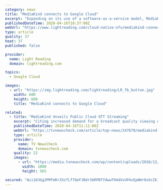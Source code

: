 ```yaml
---
category: news
title: "MediaKind connects to Google Cloud"
excerpt: "Expanding on its use of a software-as-a-service model, MediaKind said it has launched an iteration of its Aquila Streaming platform on Google Cloud, claiming the move will help its media and service provider partners accelerate the development and launch of OTT-delivered video services. That deployment of Aquila Streaming comes on the heels of ..."
publishedDateTime: 2020-04-16T18:37:00Z
webUrl: "https://www.lightreading.com/cloud-native-nfv/mediakind-connects-to-google-cloud-/d/d-id/758956"
type: article
quality: 37
heat: 37
published: false

provider:
  name: Light Reading
  domain: lightreading.com

topics:
  - Google Cloud

images:
  - url: "https://img.lightreading.com/lightreading/LR_fb_button.jpg"
    width: 600
    height: 600
    title: "MediaKind connects to Google Cloud"

related:
  - title: "MediaKind Unveils Public Cloud OTT Streaming"
    excerpt: "Citing increased demand for a broadcast quality viewing experience on channels offered over the top, MediaKind has teamed with Google Cloud to launch a software-as-a-service version of its Aquila end-to-end streaming solution. The new service enables MediaKind customers to launch OTT services rapidly without compromising on quality of viewing ..."
    publishedDateTime: 2020-04-16T11:11:00Z
    webUrl: "https://tvnewscheck.com/article/top-news/247670/mediakind-unveils-public-cloud-ott-streaming/"
    type: article
    provider:
      name: TV NewsCheck
      domain: tvnewscheck.com
    quality: 22
    images:
      - url: "https://media.tvnewscheck.com/wp/content/uploads/2018/12/Cloud_cord.jpg"
        width: 1000
        height: 565

secured: "Azi163Gg2PMfmRrZXzTLf7QeFJBdrS6RPBTfdwwT94dXvUP4vEpWHr0sOcZk1wGlBytxDiJN9wHJtxKE7ZNqH38yaHhhCiI939kbfp1pR5+/edKvqaVr8ThK49XobjoXae3JSDp7suKvcqMVfG/dvE6quns3Z5dWsWxrJpF0B2Cju0nQmKsqcTX8nkeDzHWxyySKiTDI8+8rjo2X+YlRWkZwSJlSi9Iab0D19NAMTKqlAsFfKiW/ITrqAIWWz8aK3OcUoguBt5ggAsptDXNDbOWI9DmFKd/Mn7s8wHJdiuJCTHf4CW/XkiKEBypu2MD+;mhF64g5ceAe1h/n3y9H99g=="
---
```


